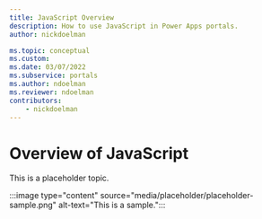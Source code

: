 ```yaml
---
title: JavaScript Overview
description: How to use JavaScript in Power Apps portals.
author: nickdoelman

ms.topic: conceptual
ms.custom: 
ms.date: 03/07/2022
ms.subservice: portals
ms.author: ndoelman
ms.reviewer: ndoelman
contributors:
    - nickdoelman
---
```


# Overview of JavaScript

This is a placeholder topic.

:::image type="content" source="media/placeholder/placeholder-sample.png" alt-text="This is a sample.":::
